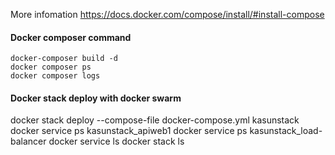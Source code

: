 More infomation https://docs.docker.com/compose/install/#install-compose

#### Docker composer command

    docker-composer build -d
    docker composer ps
    docker composer logs


#### Docker stack deploy with docker swarm

   docker stack deploy --compose-file docker-compose.yml kasunstack
   docker service ps kasunstack_apiweb1
   docker service ps kasunstack_load-balancer 
   docker service ls
   docker stack ls
